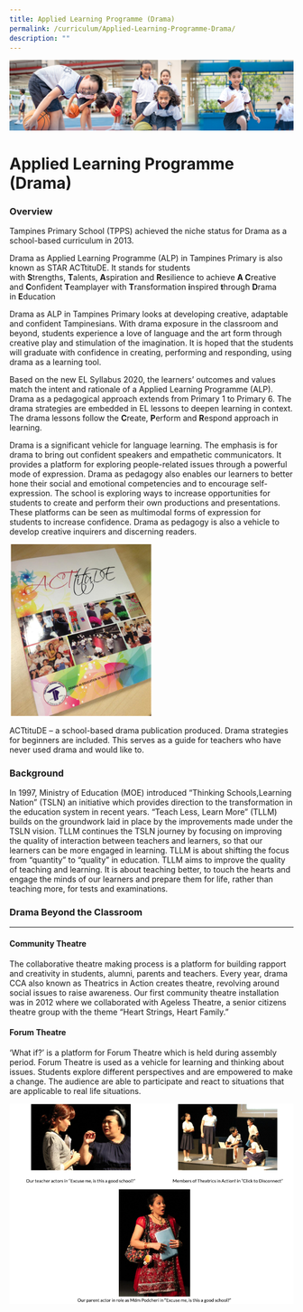 ```yaml
---
title: Applied Learning Programme (Drama)
permalink: /curriculum/Applied-Learning-Programme-Drama/
description: ""
---
```

![](/images/Our%20Learning%20Experiences.jpg)

Applied Learning Programme (Drama) 
===================================

### **Overview**

Tampines Primary School (TPPS) achieved the niche status for Drama as a school-based curriculum in 2013.  
  

Drama as Applied Learning Programme (ALP) in Tampines Primary is also known as STAR ACTtituDE. It stands for students with <b>S</b>trengths, <b>T</b>alents, <b>A</b>spiration and <b>R</b>esilience to achieve <b>A C</b>reative and <b>C</b>onfident <b>T</b>eamplayer with <b>T</b>ransformation <b>i</b>nspired <b>t</b>hrough <b>D</b>rama in <b>E</b>ducation  
  

Drama as ALP in Tampines Primary looks at developing creative, adaptable and confident Tampinesians. With drama exposure in the classroom and beyond, students experience a love of language and the art form through creative play and stimulation of the imagination. It is hoped that the students will graduate with confidence in creating, performing and responding, using drama as a learning tool.   
  

Based on the new EL Syllabus 2020, the learners’ outcomes and values match the intent and rationale of a Applied Learning Programme (ALP). Drama as a pedagogical approach extends from Primary 1 to Primary 6. The drama strategies are embedded in EL lessons to deepen learning in context. The drama lessons follow the <b>C</b>reate, <b>P</b>erform and <b>R</b>espond approach in learning.  
  

Drama is a significant vehicle for language learning. The emphasis is for drama to bring out confident speakers and empathetic communicators. It provides a platform for exploring people-related issues through a powerful mode of expression. Drama as pedagogy also enables our learners to better hone their social and emotional competencies and to encourage self-expression. The school is exploring ways to increase opportunities for students to create and perform their own productions and presentations. These platforms can be seen as multimodal forms of expression for students to increase confidence. Drama as pedagogy is also a vehicle to develop creative inquirers and discerning readers.


<img src="/images/ALP.png" style="width:50%">

ACTtituDE – a school-based drama publication produced. Drama strategies for beginners are included. This serves as a guide for teachers who have never used drama and would like to.

  

### **Background**

In 1997, Ministry of Education (MOE) introduced “Thinking Schools,Learning Nation” (TSLN) an initiative which provides direction to the transformation in the education system in recent years. “Teach Less, Learn More” (TLLM) builds on the groundwork laid in place by the improvements made under the TSLN vision. TLLM continues the TSLN journey by focusing on improving the quality of interaction between teachers and learners, so that our learners can be more engaged in learning. TLLM is about shifting the focus from “quantity” to “quality” in education. TLLM aims to improve the quality of teaching and learning. It is about teaching better, to touch the hearts and engage the minds of our learners and prepare them for life, rather than teaching more, for tests and examinations.  
  

### **Drama Beyond the Classroom**
--------------------------

#### **Community Theatre**

The collaborative theatre making process is a platform for building rapport and creativity in students, alumni, parents and teachers. Every year, drama CCA also known as Theatrics in Action creates theatre, revolving around social issues to raise awareness. Our first community theatre installation was in 2012 where we collaborated with Ageless Theatre, a senior citizens theatre group with the theme “Heart Strings, Heart Family.”   

  

#### **Forum Theatre**

‘What if?’ is a platform for Forum Theatre which is held during assembly period. Forum Theatre is used as a vehicle for learning and thinking about issues. Students explore different perspectives and are empowered to make a change. The audience are able to participate and react to situations that are applicable to real life situations.

![](/images/Forum%20Theatre.png)